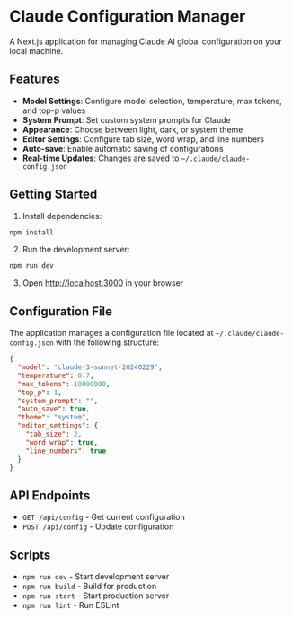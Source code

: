 # Claude Configuration Manager

A Next.js application for managing Claude AI global configuration on your local machine.

## Features

- **Model Settings**: Configure model selection, temperature, max tokens, and top-p values
- **System Prompt**: Set custom system prompts for Claude
- **Appearance**: Choose between light, dark, or system theme
- **Editor Settings**: Configure tab size, word wrap, and line numbers
- **Auto-save**: Enable automatic saving of configurations
- **Real-time Updates**: Changes are saved to `~/.claude/claude-config.json`

## Getting Started

1. Install dependencies:
```bash
npm install
```

2. Run the development server:
```bash
npm run dev
```

3. Open [http://localhost:3000](http://localhost:3000) in your browser

## Configuration File

The application manages a configuration file located at `~/.claude/claude-config.json` with the following structure:

```json
{
  "model": "claude-3-sonnet-20240229",
  "temperature": 0.7,
  "max_tokens": 10000000,
  "top_p": 1,
  "system_prompt": "",
  "auto_save": true,
  "theme": "system",
  "editor_settings": {
    "tab_size": 2,
    "word_wrap": true,
    "line_numbers": true
  }
}
```

## API Endpoints

- `GET /api/config` - Get current configuration
- `POST /api/config` - Update configuration

## Scripts

- `npm run dev` - Start development server
- `npm run build` - Build for production
- `npm run start` - Start production server
- `npm run lint` - Run ESLint